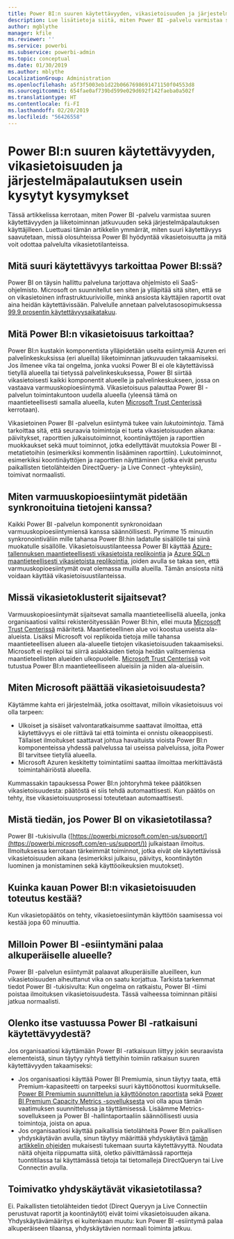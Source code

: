 ```yaml
---
title: Power BI:n suuren käytettävyyden, vikasietoisuuden ja järjestelmäpalautuksen usein kysytyt kysymykset
description: Lue lisätietoja siitä, miten Power BI -palvelu varmistaa suuren käytettävyyden ja liiketoiminnan jatkuvuuden sekä järjestelmäpalautuksen käyttäjilleen.
author: mgblythe
manager: kfile
ms.reviewer: ''
ms.service: powerbi
ms.subservice: powerbi-admin
ms.topic: conceptual
ms.date: 01/30/2019
ms.author: mblythe
LocalizationGroup: Administration
ms.openlocfilehash: a5f3f5003eb1d22b0667698691471150f04553d8
ms.sourcegitcommit: 654fae0af739bd599e029d692f142faeba0a502f
ms.translationtype: HT
ms.contentlocale: fi-FI
ms.lasthandoff: 02/20/2019
ms.locfileid: "56426558"
---
```

# <a name="power-bi-high-availability-failover-and-disaster-recovery-faq"></a>Power BI:n suuren käytettävyyden, vikasietoisuuden ja järjestelmäpalautuksen usein kysytyt kysymykset

Tässä artikkelissa kerrotaan, miten Power BI -palvelu varmistaa suuren käytettävyyden ja liiketoiminnan jatkuvuuden sekä järjestelmäpalautuksen käyttäjilleen. Luettuasi tämän artikkelin ymmärrät, miten suuri käytettävyys saavutetaan, missä olosuhteissa Power BI hyödyntää vikasietoisuutta ja mitä voit odottaa palvelulta vikasietotilanteissa.

## <a name="what-does-high-availability-mean-for-power-bi"></a>Mitä suuri käytettävyys tarkoittaa Power BI:ssä?

Power BI on täysin hallittu palveluna tarjottava ohjelmisto eli SaaS-ohjelmisto.  Microsoft on suunnitellut sen siten ja ylläpitää sitä siten, että se on vikasietoinen infrastruktuurivioille, minkä ansiosta käyttäjien raportit ovat aina heidän käytettävissään.  Palvelulle annetaan palvelutasosopimuksessa [99,9 prosentin käytettävyysaikatakuu](http://www.microsoftvolumelicensing.com/DocumentSearch.aspx?Mode=3&DocumentTypeId=37).

## <a name="what-is-a-power-bi-failover"></a>Mitä Power BI:n vikasietoisuus tarkoittaa?

Power BI:n kustakin komponentista ylläpidetään useita esiintymiä Azuren eri palvelinkeskuksissa (eri alueilla) liiketoiminnan jatkuvuuden takaamiseksi. Jos ilmenee vika tai ongelma, jonka vuoksi Power BI ei ole käytettävissä tietyllä alueella tai tietyssä palvelinkeskuksessa, Power BI siirtää vikasietoisesti kaikki komponentit alueelle ja palvelinkeskukseen, jossa on vastaava varmuuskopioesiintymä. Vikasietoisuus palauttaa Power BI -palvelun toimintakuntoon uudella alueella (yleensä tämä on maantieteellisesti samalla alueella, kuten [Microsoft Trust Centerissä](https://www.microsoft.com/TrustCenter/CloudServices/business-application-platform/data-location) kerrotaan).

Vikasietoinen Power BI -palvelun esiintymä tukee vain _lukutoimintoja_. Tämä tarkoittaa sitä, että seuraavia toimintoja ei tueta vikasietoisuuden aikana: päivitykset, raporttien julkaisutoiminnot, koontinäyttöjen ja raporttien muokkaukset sekä muut toiminnot, jotka edellyttävät muutoksia Power BI -metatietoihin (esimerkiksi kommentin lisääminen raporttiin).  Lukutoiminnot, esimerkiksi koontinäyttöjen ja raporttien näyttäminen (jotka eivät perustu paikallisten tietolähteiden DirectQuery- ja Live Connect -yhteyksiin), toimivat normaalisti.

## <a name="how-are-backup-instances-kept-in-sync-with-my-data"></a>Miten varmuuskopioesiintymät pidetään synkronoituina tietojeni kanssa?

Kaikki Power BI -palvelun komponentit synkronoidaan varmuuskopioesiintymiensä kanssa säännöllisesti. Pyrimme 15 minuutin synkronointiväliin mille tahansa Power BI:hin ladatulle sisällölle tai siinä muokatulle sisällölle. Vikasietoisuustilanteessa Power BI käyttää [Azure-tallennuksen maantieteellisesti vikasietoista replikointia](/azure/storage/common/storage-redundancy-grs) ja [Azure SQL:n maantieteellisesti vikasietoista replikointia](/azure/sql-database/sql-database-active-geo-replication), joiden avulla se takaa sen, että varmuuskopioesiintymät ovat olemassa muilla alueilla. Tämän ansiosta niitä voidaan käyttää vikasietoisuustilanteissa.

## <a name="where-are-the-failover-clusters-located"></a>Missä vikasietoklusterit sijaitsevat?

Varmuuskopioesiintymät sijaitsevat samalla maantieteellisellä alueella, jonka organisaatiosi valitsi rekisteröityessään Power BI:hin, ellei muuta [Microsoft Trust Centerissä](https://www.microsoft.com/TrustCenter/CloudServices/business-application-platform/data-location) määritetä. Maantieteellinen alue voi koostua useista ala-alueista. Lisäksi Microsoft voi replikoida tietoja mille tahansa maantieteellisen alueen ala-alueelle tietojen vikasietoisuuden takaamiseksi. Microsoft ei replikoi tai siirrä asiakkaiden tietoja heidän valitsemiensa maantieteellisten alueiden ulkopuolelle. [Microsoft Trust Centerissä](https://www.microsoft.com/TrustCenter/CloudServices/business-application-platform/data-location) voit tutustua Power BI:n maantieteelliseen alueisiin ja niiden ala-alueisiin.

## <a name="how-does-microsoft-decide-to-failover"></a>Miten Microsoft päättää vikasietoisuudesta?

Käytämme kahta eri järjestelmää, jotka osoittavat, milloin vikasietoisuus voi olla tarpeen:

- Ulkoiset ja sisäiset valvontaratkaisumme saattavat ilmoittaa, että käytettävyys ei ole riittävä tai että toiminta ei onnistu oikeaoppisesti. Tällaiset ilmoitukset saattavat johtua havaituista vioista Power BI:n komponenteissa yhdessä palvelussa tai useissa palveluissa, joita Power BI tarvitsee tietyllä alueella.
- Microsoft Azuren keskitetty toimintatiimi saattaa ilmoittaa merkittävästä toimintahäiriöstä alueella.

Kummassakin tapauksessa Power BI:n johtoryhmä tekee päätöksen vikasietoisuudesta: päätöstä ei siis tehdä automaattisesti. Kun päätös on tehty, itse vikasietoisuusprosessi toteutetaan automaattisesti.

## <a name="how-do-i-know-power-bi-is-now-in-failover-mode"></a>Mistä tiedän, jos Power BI on vikasietotilassa?

Power BI -tukisivulla ([https://powerbi.microsoft.com/en-us/support/](https://powerbi.microsoft.com/en-us/support/)) julkaistaan ilmoitus. Ilmoituksessa kerrotaan tärkeimmät toiminnot, jotka eivät ole käytettävissä vikasietoisuuden aikana (esimerkiksi julkaisu, päivitys, koontinäytön luominen ja monistaminen sekä käyttöoikeuksien muutokset).

## <a name="how-long-does-it-take-power-bi-to-fail-over"></a>Kuinka kauan Power BI:n vikasietoisuuden toteutus kestää?

Kun vikasietopäätös on tehty, vikasietoesiintymän käyttöön saamisessa voi kestää jopa 60 minuuttia.

## <a name="when-does-my-power-bi-instance-return-to-the-original-region"></a>Milloin Power BI -esiintymäni palaa alkuperäiselle alueelle?

Power BI -palvelun esiintymät palaavat alkuperäisille alueilleen, kun vikasietoisuuden aiheuttanut vika on saatu korjattua. Tarkista tarkemmat tiedot Power BI -tukisivulta: Kun ongelma on ratkaistu, Power BI -tiimi poistaa ilmoituksen vikasietoisuudesta. Tässä vaiheessa toiminnan pitäisi jatkua normaalisti.

## <a name="am-i-responsible-for-the-availability-of-my-power-bi-solution"></a>Olenko itse vastuussa Power BI -ratkaisuni käytettävyydestä?

Jos organisaatiosi käyttämään Power BI -ratkaisuun liittyy jokin seuraavista elementeistä, sinun täytyy ryhtyä tiettyihin toimiin ratkaisun suuren käytettävyyden takaamiseksi:

- Jos organisaatiosi käyttää Power BI Premiumia, sinun täytyy taata, että Premium-kapasiteetti on tarpeeksi suuri käyttöönottosi kuormitukselle.  [Power BI Premiumin suunnittelun ja käyttöönoton raportista](https://aka.ms/Premium-Capacity-Planning-Deployment) sekä [Power BI Premium Capacity Metrics -sovelluksesta](service-admin-premium-monitor-capacity.md) voi olla apua tämän vaatimuksen suunnittelussa ja täyttämisessä. Lisäämme Metrics-sovellukseen ja Power BI -hallintaportaaliin säännöllisesti uusia toimintoja, joista on apua.
- Jos organisaatiosi käyttää paikallisia tietolähteitä Power BI:n paikallisen yhdyskäytävän avulla, sinun täytyy määrittää yhdyskäytävä [tämän artikkelin ohjeiden](service-gateway-high-availability-clusters.md) mukaisesti tukemaan suurta käytettävyyttä. Noudata näitä ohjeita riippumatta siitä, oletko päivittämässä raportteja tuontitilassa tai käyttämässä tietoja tai tietomalleja DirectQueryn tai Live Connectin avulla.

## <a name="will-gateways-function-when-in-failover-mode"></a>Toimivatko yhdyskäytävät vikasietotilassa?

Ei. Paikallisten tietolähteiden tiedot (Direct Queryyn ja Live Connectiin perustuvat raportit ja koontinäytöt) eivät toimi vikasietoisuuden aikana. Yhdyskäytävämääritys ei kuitenkaan muutu: kun Power BI -esiintymä palaa alkuperäiseen tilaansa, yhdyskäytävien normaali toiminta jatkuu.
